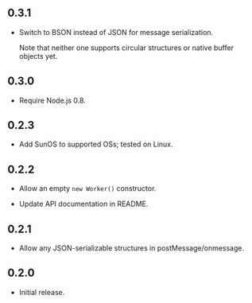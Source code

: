 ## 0.3.1

* Switch to BSON instead of JSON for message serialization.

  Note that neither one supports circular structures or
  native buffer objects yet.

## 0.3.0

* Require Node.js 0.8.

## 0.2.3

* Add SunOS to supported OSs; tested on Linux.

## 0.2.2

* Allow an empty `new Worker()` constructor.

* Update API documentation in README.

## 0.2.1

* Allow any JSON-serializable structures in postMessage/onmessage.

## 0.2.0

* Initial release.
